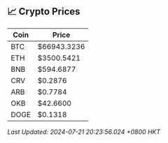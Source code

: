 ## 📈 Crypto Prices

| Coin | Price |
| ---- | ----- |
| BTC | $66943.3236 |
| ETH | $3500.5421 |
| BNB | $594.6877 |
| CRV | $0.2876 |
| ARB | $0.7784 |
| OKB | $42.6600 |
| DOGE | $0.1318 |

_Last Updated: 2024-07-21 20:23:56.024 +0800 HKT_